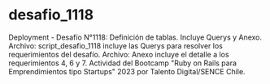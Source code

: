 # desafio_1118
Deployment - Desafío N°1118: Definición de tablas.  Incluye Querys y Anexo.
Archivo: script_desafio_1118  incluye las Querys para resolver los requerimientos del desafío.
Archivo: Anexo incluye el detalle a los requerimientos 4, 6 y 7.
Actividad del Bootcamp "Ruby on Rails para Emprendimientos tipo Startups" 2023 por Talento Digital/SENCE Chile.
